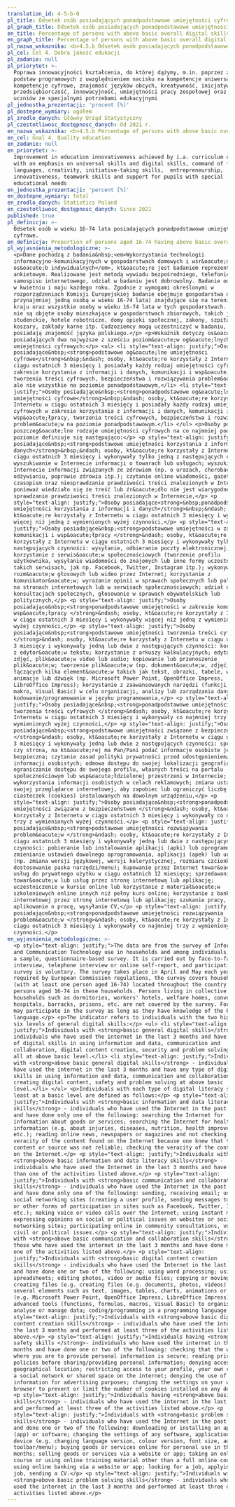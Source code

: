```yaml
---
translation_id: 4-5-b-0
pl_title: Odsetek osób posiadających ponadpodstawowe umiejętności cyfrowe
pl_graph_title: Odsetek osób posiadających ponadpodstawowe umiejętności cyfrowe
en_title: Percentage of persons with above basic overall digital skills
en_graph_title: Percentage of persons with above basic overall digital skills
pl_nazwa_wskaznika: <b>4.5.b Odsetek osób posiadających ponadpodstawowe umiejętności cyfrowe</b>
pl_cel: Cel 4. Dobra jakość edukacji
pl_zadanie: null
pl_priorytet: >-
  Poprawa innowacyjności kształcenia, do której dążymy, m.in. poprzez zmiany
  podstaw programowych z uwzględnieniem nacisku na kompetencje uniwersalne oraz
  kompetencje cyfrowe, znajomość języków obcych, kreatywność, inicjatywność,
  przedsiębiorczość, innowacyjność, umiejętności pracy zespołowej oraz wsparcie
  uczniów ze specjalnymi potrzebami edukacyjnymi
pl_jednostka_prezentacji: 'procent [%]'
pl_dostepne_wymiary: ogółem
pl_zrodlo_danych: Główny Urząd Statystyczny
pl_czestotliwosc_dostępnosc_danych: Od 2021 r.
en_nazwa_wskaznika: <b>4.5.b Percentage of persons with above basic overall digital skills</b>
en_cel: Goal 4. Quality education
en_zadanie: null
en_priorytet: >-
  Improvement in education innovativeness achieved by i.a. curriculum change
  with an emphasis on universal skills and digital skills, command of foreign
  languages, creativity, initiative-taking skills,  entrepreneurship,
  innovativeness, teamwork skills and support for pupils with special
  educational needs
en_jednostka_prezentacji: 'percent [%]'
en_dostepne_wymiary: total
en_zrodlo_danych: Statistics Poland
en_czestotliwosc_dostępnosc_danych: Since 2021
published: true
pl_definicja: >-
  Odsetek osób w wieku 16-74 lata posiadających ponadpodstawowe umiejętności
  cyfrowe.
en_definicja: Proportion of persons aged 16-74 having above basic overall digital skills.
pl_wyjasnienia_metodologiczne: >-
  <p>Dane pochodzą z badania&nbsp;<em>Wykorzystania technologii
  informacyjno-komunikacyjnych w gospodarstwach domowych i wśr&oacute;d
  os&oacute;b indywidualnych</em>, kt&oacute;re jest badaniem reprezentacyjnym,
  ankietowym. Realizowane jest metodą wywiadu bezpośredniego, telefonicznego lub
  samospisu internetowego, udział w badaniu jest dobrowolny. Badanie odbywa się
  w kwietniu i maju każdego roku. Zgodnie z wymogami określonymi w
  rozporządzeniach Komisji Europejskiej badanie obejmuje gospodarstwa domowe (z
  przynajmniej jedną osobą w wieku 16-74 lata) znajdujące się na terenie całego
  kraju oraz wszystkie osoby w wieku 16-74 lata w tych gospodarstwach. Badaniem
  nie są objęte osoby mieszkające w gospodarstwach zbiorowych, takich jak: domy
  studenckie, hotele robotnicze, domy opieki społecznej, zakony, szpitale,
  koszary, zakłady karne itp. Cudzoziemcy mogą uczestniczyć w badaniu, o ile
  posiadają znajomość języka polskiego.</p> <p>Wskaźnik dotyczy os&oacute;b
  posiadających dwa najwyższe z sześciu poziom&oacute;w og&oacute;lnych
  umiejętności cyfrowych:</p> <ul> <li style="text-align: justify;">Osoby
  posiadające&nbsp;<strong>podstawowe og&oacute;lne umiejętności
  cyfrowe</strong>&nbsp;&ndash; osoby, kt&oacute;re korzystały z Internetu w
  ciągu ostatnich 3 miesięcy i posiadały każdy rodzaj umiejętności cyfrowych w
  zakresie korzystania z informacji i danych, komunikacji i wsp&oacute;łpracy,
  tworzenia treści cyfrowych, bezpieczeństwa i rozwiązywania problem&oacute;w,
  ale nie wszystkie na poziomie ponadpodstawowym,</li> <li style="text-align:
  justify;">Osoby posiadające&nbsp;<strong>ponadpodstawowe og&oacute;lne
  umiejętności cyfrowe</strong>&nbsp;&ndash; osoby, kt&oacute;re korzystały z
  Internetu w ciągu ostatnich 3 miesięcy i posiadały każdy rodzaj umiejętności
  cyfrowych w zakresie korzystania z informacji i danych, komunikacji i
  wsp&oacute;łpracy, tworzenia treści cyfrowych, bezpieczeństwa i rozwiązywania
  problem&oacute;w na poziomie ponadpodstawowym.</li> </ul> <p>Osoby posiadające
  poszczeg&oacute;lne rodzaje umiejętności cyfrowych na co najmniej podstawowym
  poziomie definiuje się następująco:</p> <p style="text-align: justify;">Osoby
  posiadające&nbsp;<strong>podstawowe umiejętności korzystania z informacji i
  danych</strong>&nbsp;&ndash; osoby, kt&oacute;re korzystały z Internetu w
  ciągu ostatnich 3 miesięcy i wykonywały tylko jedną z następujących czynności:
  wyszukiwanie w Internecie informacji o towarach lub usługach; wyszukiwanie w
  Internecie informacji związanych ze zdrowiem (np. o urazach, chorobach,
  odżywianiu, poprawie zdrowia itp.); czytanie online wiadomości, gazet lub
  czasopism oraz niesprawdzanie prawdziwości treści znalezionych w Internecie
  ponieważ wiedziało się że treść lub źr&oacute;dło nie jest wiarygodne;
  sprawdzanie prawdziwości treści znalezionych w Internecie,</p> <p
  style="text-align: justify;">Osoby posiadające<strong>&nbsp;ponadpodstawowe
  umiejętności korzystania z informacji i danych</strong>&nbsp;&ndash; osoby,
  kt&oacute;re korzystały z Internetu w ciągu ostatnich 3 miesięcy i wykonywały
  więcej niż jedną z wymienionych wyżej czynności,</p> <p style="text-align:
  justify;">Osoby posiadające&nbsp;<strong>podstawowe umiejętności w zakresie
  komunikacji i wsp&oacute;łpracy </strong>&ndash; osoby, kt&oacute;re
  korzystały z Internetu w ciągu ostatnich 3 miesięcy i wykonywały tylko jedną z
  następujących czynności: wysyłanie, odbieranie poczty elektronicznej;
  korzystanie z serwis&oacute;w społecznościowych (tworzenie profilu
  użytkownika, wysyłanie wiadomości do znajomych lub inne formy uczestnictwa w
  takich serwisach, jak np. Facebook, Twitter, Instagram itp.); wykonywanie
  rozm&oacute;w głosowych lub wideo przez Internet; korzystanie z
  komunikator&oacute;w; wyrażanie opinii w sprawach społecznych lub politycznych
  na stronach internetowych lub w serwisach społecznościowych; udział online w
  konsultacjach społecznych, głosowanie w sprawach obywatelskich lub
  politycznych,</p> <p style="text-align: justify;">Osoby
  posiadające&nbsp;<strong>ponadpodstawowe umiejętności w zakresie komunikacji i
  wsp&oacute;łpracy </strong>&ndash; osoby, kt&oacute;re korzystały z Internetu
  w ciągu ostatnich 3 miesięcy i wykonywały więcej niż jedną z wymienionych
  wyżej czynności,</p> <p style="text-align: justify;">Osoby
  posiadające&nbsp;<strong>podstawowe umiejętności tworzenia treści cyfrowych
  </strong>&ndash; osoby, kt&oacute;re korzystały z Internetu w ciągu ostatnich
  3 miesięcy i wykonywały jedną lub dwie z następujących czynności: korzystanie
  z edytor&oacute;w tekstu; korzystanie z arkuszy kalkulacyjnych; edytowanie
  zdjęć, plik&oacute;w video lub audio; kopiowanie lub przenoszenie
  plik&oacute;w; tworzenie plik&oacute;w (np. dokument&oacute;w, zdjęć, wideo)
  łączących kilka element&oacute;w takich jak tekst, obrazki, tabele, wykresy,
  animacje lub dźwięk (np. Microsoft Power Point, OpenOffice Impress,
  LibreOffice Impress); korzystanie z zaawansowanych narzędzi (funkcji, formuł,
  makro, Visual Basic) w celu organizacji, analizy lub zarządzania danymi;
  kodowanie/programowanie w języku programowania,</p> <p style="text-align:
  justify;">Osoby posiadające&nbsp;<strong>ponadpodstawowe umiejętności
  tworzenia treści cyfrowych </strong>&ndash; osoby, kt&oacute;re korzystały z
  Internetu w ciągu ostatnich 3 miesięcy i wykonywały co najmniej trzy z
  wymienionych wyżej czynności,</p> <p style="text-align: justify;">Osoby
  posiadające&nbsp;<strong>podstawowe umiejętności związane z bezpieczeństwem
  </strong>&ndash; osoby, kt&oacute;re korzystały z Internetu w ciągu ostatnich
  3 miesięcy i wykonywały jedną lub dwie z następujących czynności: sprawdzanie
  czy strona, na kt&oacute;rej ma Pan/Pani podać informacje osobiste jest
  bezpieczna; czytanie zasad polityki prywatności przed udostępnieniem/podaniem
  informacji osobistych; odmowa dostępu do swojej lokalizacji geograficznej;
  ograniczanie dostępu do swojego profilu, własnych treści na portalu
  społecznościowym lub wsp&oacute;łdzielonej przestrzeni w Internecie; odmowa
  wykorzystania informacji osobistych w celach reklamowych; zmiana ustawień w
  swojej przeglądarce internetowej, aby zapobiec lub ograniczyć liczbę
  ciasteczek (cookies) instalowanych na dowolnym urządzeniu,</p> <p
  style="text-align: justify;">Osoby posiadające&nbsp;<strong>ponadpodstawowe
  umiejętności związane z bezpieczeństwem </strong>&ndash; osoby, kt&oacute;re
  korzystały z Internetu w ciągu ostatnich 3 miesięcy i wykonywały co najmniej
  trzy z wymienionych wyżej czynności.</p> <p style="text-align: justify;">Osoby
  posiadające&nbsp;<strong>podstawowe umiejętności rozwiązywania
  problem&oacute;w </strong>&ndash; osoby, kt&oacute;re korzystały z Internetu w
  ciągu ostatnich 3 miesięcy i wykonywały jedną lub dwie z następujących
  czynności: pobieranie lub instalowanie aplikacji (apki) lub oprogramowania;
  zmienianie ustawień dowolnego oprogramowania, aplikacji (apek) lub urządzeń
  (np. zmiana wersji językowej, wersji kolorystycznej, rozmiaru czcionki,
  dostosowanie paska narzędzi/menu); kupowanie przez Internet towar&oacute;w lub
  usług do prywatnego użytku w ciągu ostatnich 12 miesięcy; sprzedawanie
  towar&oacute;w lub usług przez stronę internetową lub aplikację;
  uczestniczenie w kursie online lub korzystanie z materiał&oacute;w
  szkoleniowych online innych niż pełny kurs online; korzystanie z bankowości
  internetowej przez stronę internetową lub aplikację; szukanie pracy,
  aplikowanie o pracę, wysyłanie CV,</p> <p style="text-align: justify;">Osoby
  posiadające&nbsp;<strong>ponadpodstawowe umiejętności rozwiązywania
  problem&oacute;w </strong>&ndash; osoby, kt&oacute;re korzystały z Internetu w
  ciągu ostatnich 3 miesięcy i wykonywały co najmniej trzy z wymienionych wyżej
  czynności.</p>
en_wyjasnienia_metodologiczne: >-
  <p style="text-align: justify;">The data are from the survey of Information
  and Communication Technology use in households and among individuals, which is
  a sample, questionnaire-based survey. It is carried out by face-to-face
  interview, telephone interview or online self-report, and participation in the
  survey is voluntary. The survey takes place in April and May each year. As
  required by European Commission regulations, the survey covers households
  (with at least one person aged 16-74) located throughout the country and all
  persons aged 16-74 in these households. Persons living in collective
  households such as dormitories, workers' hotels, welfare homes, convents,
  hospitals, barracks, prisons, etc. are not covered by the survey. Foreigners
  may participate in the survey as long as they have knowledge of the Polish
  language.</p> <p>The indicator refers to individuals with the two highest of
  six levels of general digital skills:</p> <ul> <li style="text-align:
  justify;">Individuals with <strong>basic general digital skills</strong> -
  individuals who have used the internet in the last 3 months and have any type
  of digital skills in using information and data, communication and
  collaboration, digital content creation, security and problem solving, but not
  all at above basic level.</li> <li style="text-align: justify;">Individuals
  with <strong>above basic general digital skills</strong> - individuals who
  have used the internet in the last 3 months and have any type of digital
  skills in using information and data, communication and collaboration,
  creating digital content, safety and problem solving at above basic
  level.</li> </ul> <p>Individuals with each type of digital literacy skills at
  least at a basic level are defined as follows:</p> <p style="text-align:
  justify;">Individuals with <strong>basic information and data literacy
  skills</strong> - individuals who have used the Internet in the past 3 months
  and have done only one of the following: searching the Internet for
  information about goods or services; searching the Internet for health-related
  information (e.g. about injuries, diseases, nutrition, health improvement,
  etc.); reading online news, newspapers or magazines and not checking the
  veracity of the content found on the Internet because one knew that the
  content or source was not reliable; checking the veracity of the content found
  on the Internet.</p> <p style="text-align: justify;">Individuals with
  <strong>above basic information and data literacy skills</strong> -
  individuals who have used the Internet in the last 3 months and have done more
  than one of the activities listed above.</p> <p style="text-align:
  justify;">Individuals with <strong>basic communication and collaboration
  skills</strong> - individuals who have used the Internet in the past 3 months
  and have done only one of the following: sending, receiving email; using
  social networking sites (creating a user profile, sending messages to friends
  or other forms of participation in sites such as Facebook, Twitter, Instagram,
  etc.); making voice or video calls over the Internet; using instant messaging;
  expressing opinions on social or political issues on websites or social
  networking sites; participating online in community consultations, voting on
  civil or political issues.</p> <p style="text-align: justify;">Individuals
  with <strong>above basic communication and collaboration skills</strong> -
  those who have used the internet in the last 3 months and have done more than
  one of the activities listed above.</p> <p style="text-align:
  justify;">Individuals with <strong>basic digital content creation
  skills</strong> - individuals who have used the Internet in the last 3 months
  and have done one or two of the following: using word processing; using
  spreadsheets; editing photos, video or audio files; copying or moving files;
  creating files (e.g. creating files (e.g. documents, photos, videos) combining
  several elements such as text, images, tables, charts, animations or sound
  (e.g. Microsoft Power Point, OpenOffice Impress, LibreOffice Impress); using
  advanced tools (functions, formulas, macros, Visual Basic) to organise,
  analyse or manage data; coding/programming in a programming language.</p> <p
  style="text-align: justify;">Individuals with <strong>above basic digital
  content creation skills</strong> - individuals who have used the internet in
  the last 3 months and performed at least three of the activities listed
  above.</p> <p style="text-align: justify;">Individuals having <strong>basic
  safety skills </strong>- individuals who have used the internet in the last 3
  months and have done one or two of the following: checking that the website
  where you are to provide personal information is secure; reading privacy
  policies before sharing/providing personal information; denying access to your
  geographical location; restricting access to your profile, your own content on
  a social network or shared space on the internet; denying the use of personal
  information for advertising purposes; changing the settings on your web
  browser to prevent or limit the number of cookies installed on any device.</p>
  <p style="text-align: justify;">Individuals having <strong>above basic safety
  skills</strong> - individuals who have used the internet in the last 3 months
  and performed at least three of the activities listed above.</p> <p
  style="text-align: justify;">Individuals with <strong>basic problem solving
  skills</strong> - individuals who have used the Internet in the past 3 months
  and done one or two of the following: downloading or installing an application
  (app) or software; changing the settings of any software, application (app) or
  device (e.g. changing language version, colour version, font size, adjusting
  toolbar/menu); buying goods or services online for personal use in the last 12
  months; selling goods or services via a website or app; taking an online
  course or using online training material other than a full online course;
  using online banking via a website or app; looking for a job, applying for a
  job, sending a CV.</p> <p style="text-align: justify;">Individuals with
  <strong>above basic problem solving skills</strong> - individuals who have
  used the internet in the last 3 months and performed at least three of the
  activities listed above.</p>
---
```

